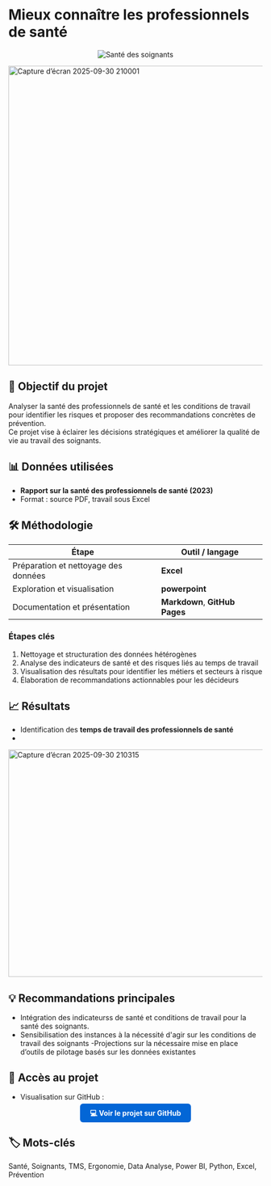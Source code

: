 # Mieux connaître les professionnels de santé

<p align="center">
  <img src="https://via.placeholder.com/200" alt="Santé des soignants" />
</p>

<img width="954" height="593" alt="Capture d’écran 2025-09-30 210001" src="https://github.com/user-attachments/assets/d8e4c3d3-fb7f-4419-af1a-6c4d7fd50aa9" />

## 🎯 Objectif du projet
Analyser la santé des professionnels de santé et les conditions de travail pour identifier les risques et proposer des recommandations concrètes de prévention.  
Ce projet vise à éclairer les décisions stratégiques et améliorer la qualité de vie au travail des soignants.

## 📊 Données utilisées
- **Rapport sur la santé des professionnels de santé (2023)**
- Format : source PDF, travail sous Excel

## 🛠️ Méthodologie
| Étape | Outil / langage |
|-------|----------------|
| Préparation et nettoyage des données | **Excel** |
| Exploration et visualisation | **powerpoint** |
| Documentation et présentation | **Markdown**, **GitHub Pages** |

### Étapes clés
1. Nettoyage et structuration des données hétérogènes  
2. Analyse des indicateurs de santé et des risques liés au temps de travail
3. Visualisation des résultats pour identifier les métiers et secteurs à risque  
4. Élaboration de recommandations actionnables pour les décideurs

## 📈 Résultats
- Identification des **temps de travail des professionnels de santé**
- 
<img width="1025" height="450" alt="Capture d’écran 2025-09-30 210315" src="https://github.com/user-attachments/assets/6a9c5a0b-2d94-49c5-aa04-4bdb0061c4f2" />

## 💡 Recommandations principales
- Intégration des indicateurss de santé et conditions de travail pour la santé des soignants.
- Sensibilisation des instances à la nécessité d'agir sur les conditions de travail des soignants
-Projections sur la nécessaire mise en place d’outils de pilotage basés sur les données existantes

## 🔗 Accès au projet
- Visualisation sur GitHub  :
  
<p align="center">
  <a href=" https://github.com/Antoineb-data/Sante-des-soignants" style="background-color:#0366d6; color:white; padding:10px 20px; text-decoration:none; border-radius:6px; font-weight:bold;">
    💻 Voir le projet sur GitHub
  </a>
</p>


## 🏷️ Mots-clés
Santé, Soignants, TMS, Ergonomie, Data Analyse, Power BI, Python, Excel, Prévention

